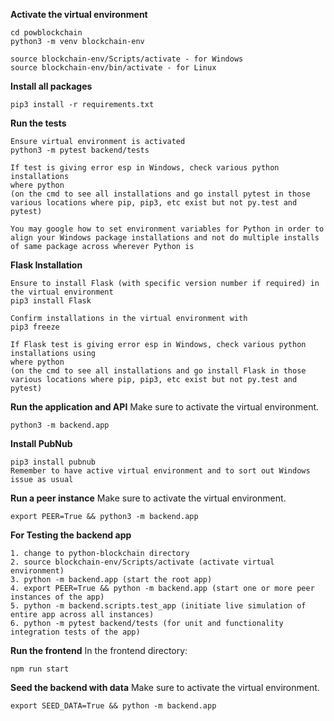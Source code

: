 **Activate the virtual environment**
```
cd powblockchain
python3 -m venv blockchain-env

source blockchain-env/Scripts/activate - for Windows
source blockchain-env/bin/activate - for Linux
```

**Install all packages**
```
pip3 install -r requirements.txt
```

**Run the tests**
```
Ensure virtual environment is activated
python3 -m pytest backend/tests

If test is giving error esp in Windows, check various python installations 
where python 
(on the cmd to see all installations and go install pytest in those various locations where pip, pip3, etc exist but not py.test and pytest)

You may google how to set environment variables for Python in order to align your Windows package installations and not do multiple installs of same package across wherever Python is
```

**Flask Installation**
```
Ensure to install Flask (with specific version number if required) in the virtual environment
pip3 install Flask

Confirm installations in the virtual environment with 
pip3 freeze

If Flask test is giving error esp in Windows, check various python installations using
where python 
(on the cmd to see all installations and go install Flask in those various locations where pip, pip3, etc exist but not py.test and pytest)
```

**Run the application and API**
Make sure to activate the virtual environment.
```
python3 -m backend.app
```

**Install PubNub**
```
pip3 install pubnub
Remember to have active virtual environment and to sort out Windows issue as usual
```

**Run a peer instance**
Make sure to activate the virtual environment.

```
export PEER=True && python3 -m backend.app
```

**For Testing the backend app**
```
1. change to python-blockchain directory
2. source blockchain-env/Scripts/activate (activate virtual environment)
3. python -m backend.app (start the root app)
4. export PEER=True && python -m backend.app (start one or more peer instances of the app)
5. python -m backend.scripts.test_app (initiate live simulation of entire app across all instances)
6. python -m pytest backend/tests (for unit and functionality integration tests of the app)
```

**Run the frontend**
In the frontend directory:
```
npm run start
```

**Seed the backend with data**
Make sure to activate the virtual environment.
```
export SEED_DATA=True && python -m backend.app
```
